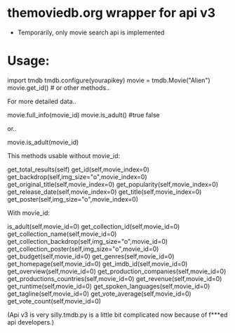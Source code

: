 themoviedb.org wrapper for api v3
=================================

- Temporarily, only movie search api is implemented


Usage:
=======

import tmdb
tmdb.configure(yourapikey)
movie = tmdb.Movie("Alien")
movie.get_id() # or other methods..

For more detailed data..

movie.full_info(movie_id)
movie.is_adult() #true false

or..

movie.is_adult(movie_id)

This methods usable without movie_id:

get_total_results(self)
get_id(self,movie_index=0)
get_backdrop(self,img_size="o",movie_index=0)
get_original_title(self,movie_index=0)
get_popularity(self,movie_index=0)
get_release_date(self,movie_index=0)
get_title(self,movie_index=0)
get_poster(self,img_size="o",movie_index=0)

With movie_id:

is_adult(self,movie_id=0)
get_collection_id(self,movie_id=0)
get_collection_name(self,movie_id=0)
get_collection_backdrop(self,img_size="o",movie_id=0)
get_collection_poster(self,img_size="o",movie_id=0)
get_budget(self,movie_id=0)
get_genres(self,movie_id=0)
get_homepage(self,movie_id=0)
get_imdb_id(self,movie_id=0)
get_overview(self,movie_id=0)
get_production_companies(self,movie_id=0)
get_productions_countries(self,movie_id=0)
get_revenue(self,movie_id=0)
get_runtime(self,movie_id=0)
get_spoken_languages(self,movie_id=0)
get_tagline(self,movie_id=0)
get_vote_average(self,movie_id=0)
get_vote_count(self,movie_id=0)



(Api v3 is very silly.tmdb.py is a little bit complicated now because of f***ed api developers.)
